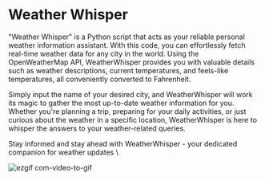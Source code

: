 # Weather Whisper
"Weather Whisper" is a Python script that acts as your reliable personal weather information assistant. With this code, you can effortlessly fetch real-time weather data for any city in the world. Using the OpenWeatherMap API, WeatherWhisper provides you with valuable details such as weather descriptions, current temperatures, and feels-like temperatures, all conveniently converted to Fahrenheit.

Simply input the name of your desired city, and WeatherWhisper will work its magic to gather the most up-to-date weather information for you. Whether you're planning a trip, preparing for your daily activities, or just curious about the weather in a specific location, WeatherWhisper is here to whisper the answers to your weather-related queries.

Stay informed and stay ahead with WeatherWhisper - your dedicated companion for weather updates \


![ezgif com-video-to-gif](https://github.com/yannixeno/Weather-Whisper/assets/108096250/38f1fde9-2f09-40b4-bc60-72a91b0c3d81)

